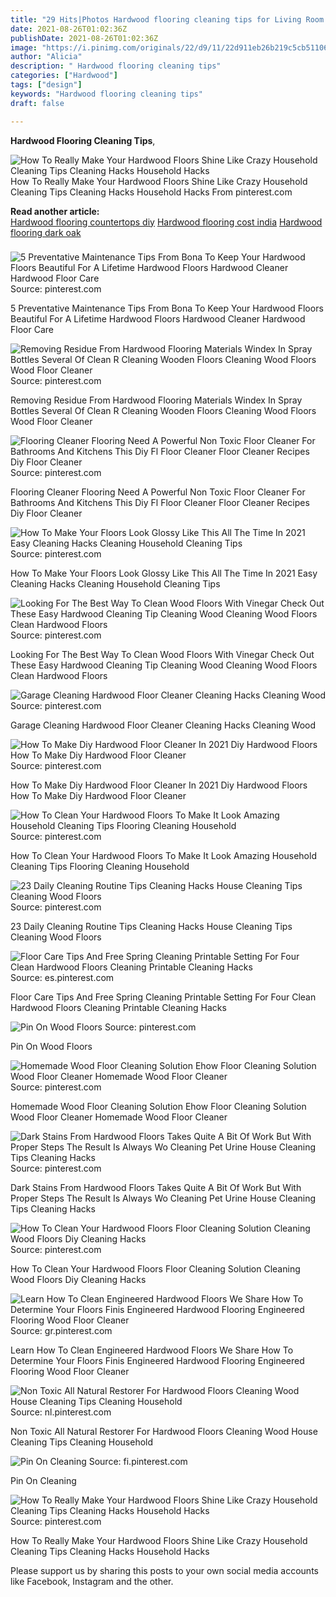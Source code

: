```yaml
---
title: "29 Hits|Photos Hardwood flooring cleaning tips for Living Room Design"
date: 2021-08-26T01:02:36Z
publishDate: 2021-08-26T01:02:36Z
image: "https://i.pinimg.com/originals/22/d9/11/22d911eb26b219c5cb51106ea3cae271.png"
author: "Alicia"
description: " Hardwood flooring cleaning tips"
categories: ["Hardwood"]
tags: ["design"]
keywords: "Hardwood flooring cleaning tips"
draft: false

---
```

<!-- Head tag Code -->
**Hardwood Flooring Cleaning Tips**, 

![How To Really Make Your Hardwood Floors Shine Like Crazy Household Cleaning Tips Cleaning Hacks Household Hacks](https://i.pinimg.com/originals/22/d9/11/22d911eb26b219c5cb51106ea3cae271.png "How To Really Make Your Hardwood Floors Shine Like Crazy Household Cleaning Tips Cleaning Hacks Household Hacks")
How To Really Make Your Hardwood Floors Shine Like Crazy Household Cleaning Tips Cleaning Hacks Household Hacks From pinterest.com

**Read another article:**  
[Hardwood flooring countertops diy](/hardwood-flooring-countertops-diy/)
[Hardwood flooring cost india](/hardwood-flooring-cost-india/)
[Hardwood flooring dark oak](/hardwood-flooring-dark-oak/)




### 

 


![5 Preventative Maintenance Tips From Bona To Keep Your Hardwood Floors Beautiful For A Lifetime Hardwood Floors Hardwood Cleaner Hardwood Floor Care](https://i.pinimg.com/736x/5a/91/a4/5a91a499d10cbfa9ffa24dcb2b27f7db--floor-cleaning-cleaning-tips.jpg "5 Preventative Maintenance Tips From Bona To Keep Your Hardwood Floors Beautiful For A Lifetime Hardwood Floors Hardwood Cleaner Hardwood Floor Care")
Source: pinterest.com

5 Preventative Maintenance Tips From Bona To Keep Your Hardwood Floors Beautiful For A Lifetime Hardwood Floors Hardwood Cleaner Hardwood Floor Care  

![Removing Residue From Hardwood Flooring Materials Windex In Spray Bottles Several Of Clean R Cleaning Wooden Floors Cleaning Wood Floors Wood Floor Cleaner](https://i.pinimg.com/564x/1a/b7/bc/1ab7bc133f596584e3ceae48be55b84c--remove-wax-from-hardwood-floor-best-mop-for-hardwood-floors.jpg "Removing Residue From Hardwood Flooring Materials Windex In Spray Bottles Several Of Clean R Cleaning Wooden Floors Cleaning Wood Floors Wood Floor Cleaner")
Source: pinterest.com

Removing Residue From Hardwood Flooring Materials Windex In Spray Bottles Several Of Clean R Cleaning Wooden Floors Cleaning Wood Floors Wood Floor Cleaner  

![Flooring Cleaner Flooring Need A Powerful Non Toxic Floor Cleaner For Bathrooms And Kitchens This Diy Fl Floor Cleaner Floor Cleaner Recipes Diy Floor Cleaner](https://i.pinimg.com/originals/74/70/01/747001eccb907477e70d1988ddd1636c.png "Flooring Cleaner Flooring Need A Powerful Non Toxic Floor Cleaner For Bathrooms And Kitchens This Diy Fl Floor Cleaner Floor Cleaner Recipes Diy Floor Cleaner")
Source: pinterest.com

Flooring Cleaner Flooring Need A Powerful Non Toxic Floor Cleaner For Bathrooms And Kitchens This Diy Fl Floor Cleaner Floor Cleaner Recipes Diy Floor Cleaner  

![How To Make Your Floors Look Glossy Like This All The Time In 2021 Easy Cleaning Hacks Cleaning Household Cleaning Tips](https://i.pinimg.com/originals/ea/09/da/ea09da2857f099461aa1f81094c8ebe1.jpg "How To Make Your Floors Look Glossy Like This All The Time In 2021 Easy Cleaning Hacks Cleaning Household Cleaning Tips")
Source: pinterest.com

How To Make Your Floors Look Glossy Like This All The Time In 2021 Easy Cleaning Hacks Cleaning Household Cleaning Tips  

![Looking For The Best Way To Clean Wood Floors With Vinegar Check Out These Easy Hardwood Cleaning Tip Cleaning Wood Cleaning Wood Floors Clean Hardwood Floors](https://i.pinimg.com/736x/32/a3/ce/32a3ce7b315881ce36d2bd00f22fdd15.jpg "Looking For The Best Way To Clean Wood Floors With Vinegar Check Out These Easy Hardwood Cleaning Tip Cleaning Wood Cleaning Wood Floors Clean Hardwood Floors")
Source: pinterest.com

Looking For The Best Way To Clean Wood Floors With Vinegar Check Out These Easy Hardwood Cleaning Tip Cleaning Wood Cleaning Wood Floors Clean Hardwood Floors  

![Garage Cleaning Hardwood Floor Cleaner Cleaning Hacks Cleaning Wood](https://i.pinimg.com/564x/cf/2c/ba/cf2cba4116c3027f0e373082e54f5697--hardwood-floor-cleaner-hardwood-floors.jpg "Garage Cleaning Hardwood Floor Cleaner Cleaning Hacks Cleaning Wood")
Source: pinterest.com

Garage Cleaning Hardwood Floor Cleaner Cleaning Hacks Cleaning Wood  

![How To Make Diy Hardwood Floor Cleaner In 2021 Diy Hardwood Floors How To Make Diy Hardwood Floor Cleaner](https://i.pinimg.com/originals/3f/fb/f4/3ffbf44222131164fac958c0bf253c0c.jpg "How To Make Diy Hardwood Floor Cleaner In 2021 Diy Hardwood Floors How To Make Diy Hardwood Floor Cleaner")
Source: pinterest.com

How To Make Diy Hardwood Floor Cleaner In 2021 Diy Hardwood Floors How To Make Diy Hardwood Floor Cleaner  

![How To Clean Your Hardwood Floors To Make It Look Amazing Household Cleaning Tips Flooring Cleaning Household](https://i.pinimg.com/originals/bd/31/f4/bd31f43a018d1d0fae389ea60afc587d.png "How To Clean Your Hardwood Floors To Make It Look Amazing Household Cleaning Tips Flooring Cleaning Household")
Source: pinterest.com

How To Clean Your Hardwood Floors To Make It Look Amazing Household Cleaning Tips Flooring Cleaning Household  

![23 Daily Cleaning Routine Tips Cleaning Hacks House Cleaning Tips Cleaning Wood Floors](https://i.pinimg.com/736x/15/71/fe/1571feaa2f1aebed7df0cc1f4ca6ee46.jpg "23 Daily Cleaning Routine Tips Cleaning Hacks House Cleaning Tips Cleaning Wood Floors")
Source: pinterest.com

23 Daily Cleaning Routine Tips Cleaning Hacks House Cleaning Tips Cleaning Wood Floors  

![Floor Care Tips And Free Spring Cleaning Printable Setting For Four Clean Hardwood Floors Cleaning Printable Cleaning Hacks](https://i.pinimg.com/originals/ab/5b/cd/ab5bcdeda0bb8f4a1836d28a87511c81.jpg "Floor Care Tips And Free Spring Cleaning Printable Setting For Four Clean Hardwood Floors Cleaning Printable Cleaning Hacks")
Source: es.pinterest.com

Floor Care Tips And Free Spring Cleaning Printable Setting For Four Clean Hardwood Floors Cleaning Printable Cleaning Hacks  

![Pin On Wood Floors](https://i.pinimg.com/originals/80/0d/21/800d21b10d8883fdd92feb78436020f8.png "Pin On Wood Floors")
Source: pinterest.com

Pin On Wood Floors  

![Homemade Wood Floor Cleaning Solution Ehow Floor Cleaning Solution Wood Floor Cleaner Homemade Wood Floor Cleaner](https://i.pinimg.com/originals/2a/72/d5/2a72d50e9bb94607575ac3d1f8a3d401.jpg "Homemade Wood Floor Cleaning Solution Ehow Floor Cleaning Solution Wood Floor Cleaner Homemade Wood Floor Cleaner")
Source: pinterest.com

Homemade Wood Floor Cleaning Solution Ehow Floor Cleaning Solution Wood Floor Cleaner Homemade Wood Floor Cleaner  

![Dark Stains From Hardwood Floors Takes Quite A Bit Of Work But With Proper Steps The Result Is Always Wo Cleaning Pet Urine House Cleaning Tips Cleaning Hacks](https://i.pinimg.com/736x/4d/13/d9/4d13d9c0b660024fed7a57a97740f4df.jpg "Dark Stains From Hardwood Floors Takes Quite A Bit Of Work But With Proper Steps The Result Is Always Wo Cleaning Pet Urine House Cleaning Tips Cleaning Hacks")
Source: pinterest.com

Dark Stains From Hardwood Floors Takes Quite A Bit Of Work But With Proper Steps The Result Is Always Wo Cleaning Pet Urine House Cleaning Tips Cleaning Hacks  

![How To Clean Your Hardwood Floors Floor Cleaning Solution Cleaning Wood Floors Diy Cleaning Hacks](https://i.pinimg.com/originals/4b/a5/d2/4ba5d2393daa48a5d7e787d35aef3a54.png "How To Clean Your Hardwood Floors Floor Cleaning Solution Cleaning Wood Floors Diy Cleaning Hacks")
Source: pinterest.com

How To Clean Your Hardwood Floors Floor Cleaning Solution Cleaning Wood Floors Diy Cleaning Hacks  

![Learn How To Clean Engineered Hardwood Floors We Share How To Determine Your Floors Finis Engineered Hardwood Flooring Engineered Flooring Wood Floor Cleaner](https://i.pinimg.com/originals/e3/f4/70/e3f470d2832c05688c2e31e1964260da.jpg "Learn How To Clean Engineered Hardwood Floors We Share How To Determine Your Floors Finis Engineered Hardwood Flooring Engineered Flooring Wood Floor Cleaner")
Source: gr.pinterest.com

Learn How To Clean Engineered Hardwood Floors We Share How To Determine Your Floors Finis Engineered Hardwood Flooring Engineered Flooring Wood Floor Cleaner  

![Non Toxic All Natural Restorer For Hardwood Floors Cleaning Wood House Cleaning Tips Cleaning Household](https://i.pinimg.com/originals/a1/ae/3f/a1ae3f1b7afa3db32454529a4f333c11.jpg "Non Toxic All Natural Restorer For Hardwood Floors Cleaning Wood House Cleaning Tips Cleaning Household")
Source: nl.pinterest.com

Non Toxic All Natural Restorer For Hardwood Floors Cleaning Wood House Cleaning Tips Cleaning Household  

![Pin On Cleaning](https://i.pinimg.com/474x/3b/9e/2f/3b9e2f87cab45ac8457147e929fcfbcf.jpg "Pin On Cleaning")
Source: fi.pinterest.com

Pin On Cleaning  

![How To Really Make Your Hardwood Floors Shine Like Crazy Household Cleaning Tips Cleaning Hacks Household Hacks](https://i.pinimg.com/originals/22/d9/11/22d911eb26b219c5cb51106ea3cae271.png "How To Really Make Your Hardwood Floors Shine Like Crazy Household Cleaning Tips Cleaning Hacks Household Hacks")
Source: pinterest.com

How To Really Make Your Hardwood Floors Shine Like Crazy Household Cleaning Tips Cleaning Hacks Household Hacks  

Please support us by sharing this posts to your own social media accounts like Facebook, Instagram and the other.

